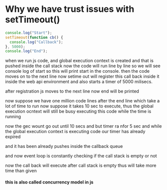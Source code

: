 # Why we have trust issues with setTimeout()

```JavaScript
console.log("Start");
setTimeout(function cb() {
  console.log("Callback");
}, 5000);
console.log("End");
```

when we run js code, and global execution context is created and that is pushed inside the call stack
now the code will run line by line
so we will see console log of start so this will print start in the console.
then the code moves on to the next line
now setime out will register this call back inside it inside the web api environment and also starts a timer of 5000 milisecs.

after registration js moves to the next line now end will be printed

now suppose we have one million code lines after the end line which take a lot of time to run
now suppose it takes 10 sec to execute, thus the global execution ocntext will still be busy executing this code
while the time is running

now the gec wount go out until 10 secs and but timer ra nfor 5 sec
and while the global execution context is executing code our timer has already expired

and it has been already pushes inside the callback queue

and now event loop is constantly checking if the call stack is empty or not

now the call back will execute after call stack is empty thus will take more time than given

#### this is also called concurrency model in js
